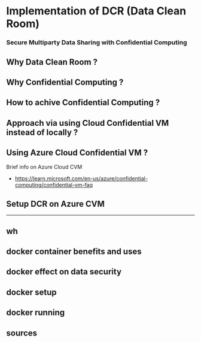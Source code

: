 # Implementation of DCR (Data Clean Room)

### Secure Multiparty Data Sharing with Confidential Computing
 
 Why Data Clean Room ?
 - 
 Why Confidential Computing ?
 - 
How to achive Confidential Computing ?
- 
Approach via using Cloud Confidential VM instead of locally ?
- 
Using Azure Cloud Confidential VM ?
- 
Brief info on Azure Cloud CVM 
- https://learn.microsoft.com/en-us/azure/confidential-computing/confidential-vm-faq

Setup DCR on Azure CVM
-
---
wh
---
docker container benefits and uses
- 
docker effect on data security
- 
docker setup
- 
docker running
- 
sources 
- 